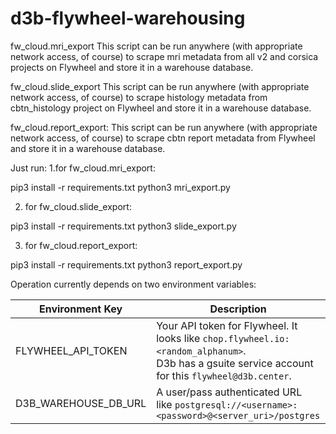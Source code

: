 # d3b-flywheel-warehousing

fw_cloud.mri_export
This script can be run anywhere (with appropriate network access, of course) to scrape mri metadata from all v2 and corsica projects on Flywheel and store it in a warehouse database.


fw_cloud.slide_export
This script can be run anywhere (with appropriate network access, of course) to scrape histology metadata from cbtn_histology project on Flywheel and store it in a warehouse database.

fw_cloud.report_export:
This script can be run anywhere (with appropriate network access, of course) to scrape cbtn report metadata from Flywheel and store it in a warehouse database.



Just run:
  1.for fw_cloud.mri_export:

  pip3 install -r requirements.txt
  python3 mri_export.py
 
 2. for fw_cloud.slide_export:
 
 pip3 install -r requirements.txt
 python3 slide_export.py
 
 3. for fw_cloud.report_export:

  pip3 install -r requirements.txt
  python3 report_export.py




Operation currently depends on two environment variables:

| Environment Key | Description |
|-----------------|-------------|
| FLYWHEEL_API_TOKEN | Your API token for Flywheel. It looks like `chop.flywheel.io:<random_alphanum>`.<br> D3b has a gsuite service account for this `flywheel@d3b.center`. |
| D3B_WAREHOUSE_DB_URL | A user/pass authenticated URL<br>like `postgresql://<username>:<password>@<server_uri>/postgres` |
